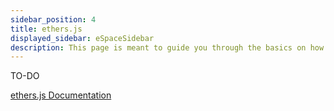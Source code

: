 ```yaml
---
sidebar_position: 4
title: ethers.js
displayed_sidebar: eSpaceSidebar
description: This page is meant to guide you through the basics on how to use ethers.js when developing on Conflux eSpace.
---
```


TO-DO

[ethers.js Documentation](https://docs.ethers.org/v6/)